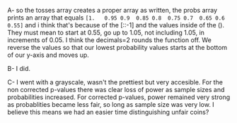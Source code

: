 A- so the tosses array creates a proper array as written, the probs array prints an array that equals `[1.   0.95 0.9  0.85 0.8  0.75 0.7  0.65 0.6  0.55]` and i think that's because of the [::-1] and the values inside of the (). They must mean to start at 0.55, go up to 1.05, not including 1.05, in increments of 0.05. I think the decimals=2 rounds the function off. We reverse the values so that our lowest probability values starts at the bottom of our y-axis and moves up.

B- I did.

C- I went with a grayscale, wasn't the prettiest but very accesible. For the non corrected p-values there was clear loss of power as sample sizes and probabilities increased. For corrected p-values, power remained very strong as probablities became less fair, so long as sample size was very low. I believe this means we had an easier time distinguishing unfair coins?